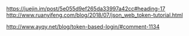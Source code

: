 https://juejin.im/post/5e055d9ef265da33997a42cc#heading-17
http://www.ruanyifeng.com/blog/2018/07/json_web_token-tutorial.html

http://www.ayqy.net/blog/token-based-login/#comment-1134